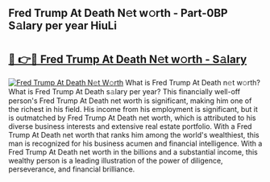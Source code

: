 ## Fred Trump At Death N𝚎t w𝚘rth - Part-0BP S𝚊lary per year HiuLi

# <h2><a href="http://gc2twz.nevu.top/?p=Fred+Trump+At+Death">🔗 👉🔴 Fred Trump At Death N𝚎t w𝚘rth - S𝚊lary</a></h2>

[![Fred Trump At Death N𝚎t W𝚘rth](https://i.imgur.com/Oavwk0R.jpeg)](http://gc2twz.nevu.top/?p=Fred+Trump+At+Death)
What is Fred Trump At Death n𝚎t w𝚘rth? What is Fred Trump At Death s𝚊lary per year?
This financially well-off person's Fred Trump At Death net worth is significant, making him one of the richest in his field. His income from his employment is significant, but it is outmatched by Fred Trump At Death net worth, which is attributed to his diverse business interests and extensive real estate portfolio. With a Fred Trump At Death net worth that ranks him among the world's wealthiest, this man is recognized for his business acumen and financial intelligence. With a Fred Trump At Death net worth in the billions and a substantial income, this wealthy person is a leading illustration of the power of diligence, perseverance, and financial brilliance.
